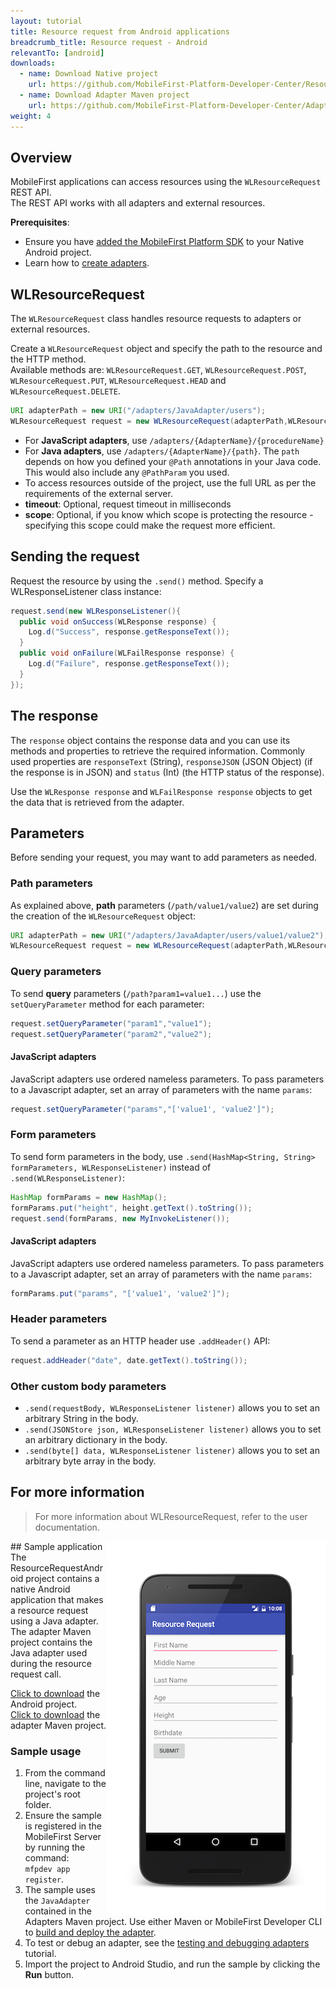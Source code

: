 ```yaml
---
layout: tutorial
title: Resource request from Android applications
breadcrumb_title: Resource request - Android
relevantTo: [android]
downloads:
  - name: Download Native project
    url: https://github.com/MobileFirst-Platform-Developer-Center/ResourceRequestAndroid/tree/release80
  - name: Download Adapter Maven project
    url: https://github.com/MobileFirst-Platform-Developer-Center/Adapters/tree/release80
weight: 4
---
```

## Overview
MobileFirst applications can access resources using the `WLResourceRequest` REST API.  
The REST API works with all adapters and external resources.

**Prerequisites**:

- Ensure you have [added the MobileFirst Platform SDK](../../adding-the-mfpf-sdk/android) to your Native Android project.
- Learn how to [create adapters](../../adapters/adapters-overview/).

## WLResourceRequest
The `WLResourceRequest` class handles resource requests to adapters or external resources.

Create a `WLResourceRequest` object and specify the path to the resource and the HTTP method.  
Available methods are: `WLResourceRequest.GET`, `WLResourceRequest.POST`, `WLResourceRequest.PUT`, `WLResourceRequest.HEAD` and `WLResourceRequest.DELETE`.

```java
URI adapterPath = new URI("/adapters/JavaAdapter/users");
WLResourceRequest request = new WLResourceRequest(adapterPath,WLResourceRequest.GET);
```

* For **JavaScript adapters**, use `/adapters/{AdapterName}/{procedureName}`
* For **Java adapters**, use `/adapters/{AdapterName}/{path}`. The `path` depends on how you defined your `@Path` annotations in your Java code. This would also include any `@PathParam` you used.
* To access resources outside of the project, use the full URL as per the requirements of the external server.
* **timeout**: Optional, request timeout in milliseconds
* **scope**: Optional, if you know which scope is protecting the resource - specifying this scope could make the request more efficient.

## Sending the request
Request the resource by using the `.send()` method. Specify a WLResponseListener class instance:

```java
request.send(new WLResponseListener(){
  public void onSuccess(WLResponse response) {
    Log.d("Success", response.getResponseText());
  }
  public void onFailure(WLFailResponse response) {
    Log.d("Failure", response.getResponseText());
  }
});
```

## The response
The `response` object contains the response data and you can use its methods and properties to retrieve the required information. Commonly used properties are `responseText` (String), `responseJSON` (JSON Object) (if the response is in JSON) and `status` (Int) (the HTTP status of the response).

Use the `WLResponse response` and `WLFailResponse response` objects to get the data that is retrieved from the adapter.

## Parameters
Before sending your request, you may want to add parameters as needed.

### Path parameters
As explained above, **path** parameters (`/path/value1/value2`) are set during the creation of the `WLResourceRequest` object:

```java
URI adapterPath = new URI("/adapters/JavaAdapter/users/value1/value2");
WLResourceRequest request = new WLResourceRequest(adapterPath,WLResourceRequest.GET);
```

### Query parameters
To send **query** parameters (`/path?param1=value1...`) use the `setQueryParameter` method for each parameter:

```java
request.setQueryParameter("param1","value1");
request.setQueryParameter("param2","value2");
```

#### JavaScript adapters
JavaScript adapters use ordered nameless parameters. To pass parameters to a Javascript adapter, set an array of parameters with the name `params`:

```java
request.setQueryParameter("params","['value1', 'value2']");
```

### Form parameters
To send form parameters in the body, use `.send(HashMap<String, String> formParameters, WLResponseListener)` instead of `.send(WLResponseListener)`:  

```java
HashMap formParams = new HashMap();
formParams.put("height", height.getText().toString());
request.send(formParams, new MyInvokeListener());
```    

#### JavaScript adapters
JavaScript adapters use ordered nameless parameters. To pass parameters to a Javascript adapter, set an array of parameters with the name `params`:

```java
formParams.put("params", "['value1', 'value2']");
```

### Header parameters
To send a parameter as an HTTP header use `.addHeader()` API:

```java
request.addHeader("date", date.getText().toString());
```

### Other custom body parameters
- `.send(requestBody, WLResponseListener listener)` allows you to set an arbitrary String in the body.
- `.send(JSONStore json, WLResponseListener listener)` allows you to set an arbitrary dictionary in the body.
- `.send(byte[] data, WLResponseListener listener)` allows you to set an arbitrary byte array in the body.

## For more information
> For more information about WLResourceRequest, refer to the user documentation.

<img alt="Image of the sample application" src="resource-request-success-android.png" style="float:right"/>
## Sample application
The ResourceRequestAndroid project contains a native Android application that makes a resource request using a Java adapter.  
The adapter Maven project contains the Java adapter used during the resource request call.

[Click to download](https://github.com/MobileFirst-Platform-Developer-Center/ResourceRequestAndroid/tree/release80) the Android project.  
[Click to download](https://github.com/MobileFirst-Platform-Developer-Center/Adapters/tree/release80) the adapter Maven project.

### Sample usage
1. From the command line, navigate to the project's root folder.
2. Ensure the sample is registered in the MobileFirst Server by running the command:  
`mfpdev app register`.
3. The sample uses the `JavaAdapter` contained in the Adapters Maven project. Use either Maven or MobileFirst Developer CLI to [build and deploy the adapter](../../adapters/creating-adapters/).
4. To test or debug an adapter, see the [testing and debugging adapters](../../adapters/testing-and-debugging-adapters) tutorial.
5. Import the project to Android Studio, and run the sample by clicking the **Run** button.
